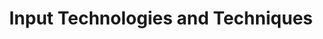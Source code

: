 ---
title: Input Technologies and Techniques
layout: default
year: 2012
authors: [ Ken Hinckley, Daniel Wigdor ]
tags: [ Theory, Design Principles, Direct Manipulation ]
citation: "Julie A. Jacko. 2012. Human-Computer Interaction Handbook: Fundamentals, Evolving Technologies, and Emerging Applications, Third Edition (3rd. ed.). CRC Press, Inc., USA. (Chapter 6: Input Technologies and Techniques by Ken Hinckley and Daniel Wigdor)"
type: Book Chapter
links: ["https://www.microsoft.com/en-us/research/publication/input-technologies-techniques/?from=http%3A%2F%2Fresearch.microsoft.com%2Fen-us%2Fum%2Fpeople%2Fkenh%2Fall-published-papers%2Finput-technologies-and-techniques-hci-handbook-3rd-edition.pdf"]
links_descriptions: [ Microsoft ]
---